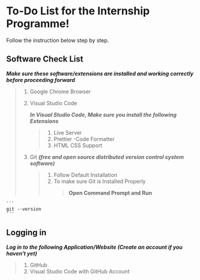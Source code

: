 # To-Do List for the Internship Programme!

Follow the instruction below step by step.

## Software Check List

**_Make sure these software/extensions are installed and working correctly before proceeding forward_**

> 1. Google Chrome Browser
> 2. Visual Studio Code
>
>    **_In Visual Studio Code, Make sure you install the following Extensions_**
>
>    > 1. Live Server
>    > 2. Prettier -Code Formatter
>    > 3. HTML CSS Support
>
> 3. Git **_(free and open source distributed version control system software)_**
>
>    > 1. Follow Default Installation
>    > 2. To make sure Git is Installed Properly
>    >    > **Open Command Prompt and Run**
>    
    ```
    git --version
    ```
## Logging in

**_Log in to the following Application/Website (Create an account if you haven't yet)_**

> 1. GitHub
> 2. Visual Studio Code with GitHub Account
